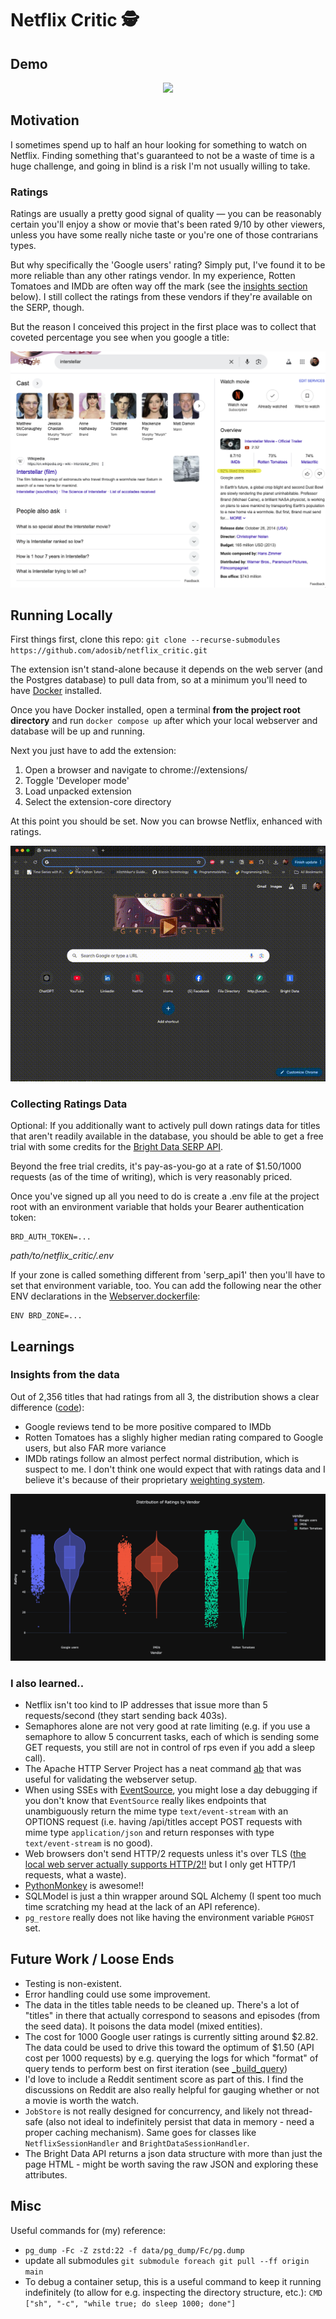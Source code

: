 # Netflix Critic 🕵️


## Demo
<p align="center">
<img src="./assets/critic-demo.gif" />
</p>

## Motivation
I sometimes spend up to half an hour looking for something to watch on Netflix. Finding something that's guaranteed to not be a waste of time is a huge challenge, and going in blind is a risk I'm not usually willing to take.

### Ratings
Ratings are usually a pretty good signal of quality — you can be reasonably certain you'll enjoy a show or movie that's been rated 9/10 by other viewers, unless you have some really niche taste or you're one of those contrarians types.

But why specifically the 'Google users' rating? Simply put, I've found it to be more reliable than any other ratings vendor. In my experience, Rotten Tomatoes and IMDb are often way off the mark (see the [insights section](#insights-from-the-data) below). I still collect the ratings from these vendors if they're available on the SERP, though.

But the reason I conceived this project in the first place was to collect that coveted percentage you see when you google a title:

<p align="center">
<img src="./assets/interstellar.png" />
</p>

## Running Locally
First things first, clone this repo:
`git clone --recurse-submodules https://github.com/adosib/netflix_critic.git`

The extension isn't stand-alone because it depends on the web server (and the Postgres database) to pull data from, so at a minimum you'll need to have [Docker](https://www.docker.com/get-started/) installed.

Once you have Docker installed, open a terminal **from the project root directory** and run 
`docker compose up` after which your local webserver and database will be up and running.

Next you just have to add the extension:
1. Open a browser and navigate to chrome://extensions/
2. Toggle 'Developer mode'
3. Load unpacked extension
4. Select the extension-core directory

At this point you should be set. Now you can browse Netflix, enhanced with ratings.

<p align="center">
<img src="./assets/install-extension.gif" />
</p>

### Collecting Ratings Data
Optional: If you additionally want to actively pull down ratings data for titles that aren't readily available in the database, you should be able to get a free trial with some credits for the [Bright Data SERP API](https://brightdata.com/products/serp-api).

Beyond the free trial credits, it's pay-as-you-go at a rate of $1.50/1000 requests (as of the time of writing), which is very reasonably priced.

Once you've signed up all you need to do is create a .env file at the project root with an environment variable that holds your Bearer authentication token:

```
BRD_AUTH_TOKEN=...
```
*path/to/netflix_critic/.env*

If your zone is called something different from 'serp_api1' then you'll have to set that environment variable, too. You can add the following near the other ENV declarations in the [Webserver.dockerfile](./Webserver.dockerfile):
```
ENV BRD_ZONE=...
```

## Learnings

### Insights from the data
Out of 2,356 titles that had ratings from all 3, the distribution shows a clear difference ([code](./scripts/throwaway/plot_ratings.py)):
- Google reviews tend to be more positive compared to IMDb
- Rotten Tomatoes has a slighly higher median rating compared to Google users, but also FAR more variance
- IMDb ratings follow an almost perfect normal distribution, which is suspect to me. I don't think one would expect that with ratings data and I believe it's because of their proprietary [weighting system](https://help.imdb.com/article/imdb/track-movies-tv/weighted-average-ratings).

<p align="center">
<img src="./assets/ratings-plot.png" />
</p>

### I also learned..
- Netflix isn't too kind to IP addresses that issue more than 5 requests/second (they start sending back 403s).
- Semaphores alone are not very good at rate limiting (e.g. if you use a semaphore to allow 5 concurrent tasks, each of which is sending some GET requests, you still are not in control of rps even if you add a sleep call).
- The Apache HTTP Server Project has a neat command [ab](https://httpd.apache.org/docs/current/programs/ab.html) that was useful for validating the webserver setup.
- When using SSEs with [EventSource](https://developer.mozilla.org/en-US/docs/Web/API/EventSource), you might lose a day debugging if you don't know that `EventSource` really likes endpoints that unambiguously return the mime type `text/event-stream` with an OPTIONS request (i.e. having /api/titles accept POST requests with mime type `application/json` and return responses with type `text/event-stream` is no good).
- Web browsers don't send HTTP/2 requests unless it's over TLS ([the local web server actually supports HTTP/2!!](https://hypercorn.readthedocs.io/en/latest/discussion/http2.html) but I only get HTTP/1 requests, what a waste).
- [PythonMonkey](https://pythonmonkey.io/) is awesome!!
- SQLModel is just a thin wrapper around SQL Alchemy (I spent too much time scratching my head at the lack of an API reference).
- `pg_restore` really does not like having the environment variable `PGHOST` set.


## Future Work / Loose Ends
- Testing is non-existent.
- Error handling could use some improvement.
- The data in the titles table needs to be cleaned up. There's a lot of "titles" in there that actually correspond to seasons and episodes (from the seed data). It poisons the data model (mixed entities).
- The cost for 1000 Google user ratings is currently sitting around $2.82. The data could be used to drive this toward the optimum of $1.50 (API cost per 1000 requests) by e.g. querying the logs for which "format" of query tends to perform best on first iteration (see [_build_query](./netflix_critic_data/scripts/database_setup/common.py))
- I'd love to include a Reddit sentiment score as part of this. I find the discussions on Reddit are also really helpful for gauging whether or not a movie is worth the watch.
- `JobStore` is not really designed for concurrency, and likely not thread-safe (also not ideal to indefinitely persist that data in memory - need a proper caching mechanism). Same goes for classes like `NetflixSessionHandler` and `BrightDataSessionHandler`.
- The Bright Data API returns a json data structure with more than just the page HTML - might be worth saving the raw JSON and exploring these attributes.

## Misc
Useful commands for (my) reference:
- `pg_dump -Fc -Z zstd:22 -f data/pg_dump/Fc/pg.dump`
- update all submodules `git submodule foreach git pull --ff origin main`
- To debug a container setup, this is a useful command to keep it running indefinitely (to allow for e.g. inspecting the directory structure, etc.): `CMD ["sh", "-c", "while true; do sleep 1000; done"]`